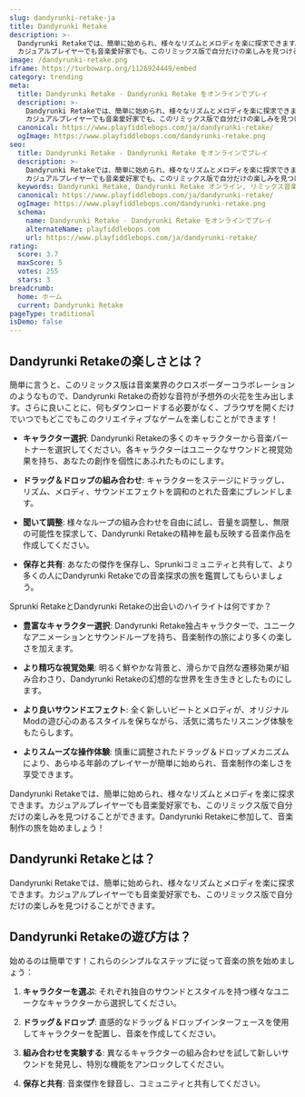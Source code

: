 ```yaml
---
slug: dandyrunki-retake-ja
title: Dandyrunki Retake
description: >-
  Dandyrunki Retakeでは、簡単に始められ、様々なリズムとメロディを楽に探求できます。
  カジュアルプレイヤーでも音楽愛好家でも、このリミックス版で自分だけの楽しみを見つけることができます。
image: /dandyrunki-retake.png
iframe: https://turbowarp.org/1126924449/embed
category: trending
meta:
  title: Dandyrunki Retake - Dandyrunki Retake をオンラインでプレイ
  description: >-
    Dandyrunki Retakeでは、簡単に始められ、様々なリズムとメロディを楽に探求できます。
    カジュアルプレイヤーでも音楽愛好家でも、このリミックス版で自分だけの楽しみを見つけることができます。
  canonical: https://www.playfiddlebops.com/ja/dandyrunki-retake/
  ogImage: https://www.playfiddlebops.com/dandyrunki-retake.png
seo:
  title: Dandyrunki Retake - Dandyrunki Retake をオンラインでプレイ
  description: >-
    Dandyrunki Retakeでは、簡単に始められ、様々なリズムとメロディを楽に探求できます。
    カジュアルプレイヤーでも音楽愛好家でも、このリミックス版で自分だけの楽しみを見つけることができます。
  keywords: Dandyrunki Retake, Dandyrunki Retake オンライン, リミックス音楽ゲーム
  canonical: https://www.playfiddlebops.com/ja/dandyrunki-retake/
  ogImage: https://www.playfiddlebops.com/dandyrunki-retake.png
  schema:
    name: Dandyrunki Retake - Dandyrunki Retake をオンラインでプレイ
    alternateName: playfiddlebops.com
    url: https://www.playfiddlebops.com/ja/dandyrunki-retake/
rating:
  score: 3.7
  maxScore: 5
  votes: 255
  stars: 3
breadcrumb:
  home: ホーム
  current: Dandyrunki Retake
pageType: traditional
isDemo: false
---
```


## Dandyrunki Retakeの楽しさとは？

簡単に言うと、このリミックス版は音楽業界のクロスボーダーコラボレーションのようなもので、Dandyrunki Retakeの奇妙な音符が予想外の火花を生み出します。さらに良いことに、何もダウンロードする必要がなく、ブラウザを開くだけでいつでもどこでもこのクリエイティブなゲームを楽しむことができます！

- **キャラクター選択**: Dandyrunki Retakeの多くのキャラクターから音楽パートナーを選択してください。各キャラクターはユニークなサウンドと視覚効果を持ち、あなたの創作を個性にあふれたものにします。

- **ドラッグ＆ドロップの組み合わせ**: キャラクターをステージにドラッグし、リズム、メロディ、サウンドエフェクトを調和のとれた音楽にブレンドします。

- **聞いて調整**: 様々なループの組み合わせを自由に試し、音量を調整し、無限の可能性を探求して、Dandyrunki Retakeの精神を最も反映する音楽作品を作成してください。

- **保存と共有**: あなたの傑作を保存し、Sprunkiコミュニティと共有して、より多くの人にDandyrunki Retakeでの音楽探求の旅を鑑賞してもらいましょう。

Sprunki RetakeとDandyrunki Retakeの出会いのハイライトは何ですか？

- **豊富なキャラクター選択**: Dandyrunki Retake独占キャラクターで、ユニークなアニメーションとサウンドループを持ち、音楽制作の旅により多くの楽しさを加えます。

- **より精巧な視覚効果**: 明るく鮮やかな背景と、滑らかで自然な遷移効果が組み合わさり、Dandyrunki Retakeの幻想的な世界を生き生きとしたものにします。

- **より良いサウンドエフェクト**: 全く新しいビートとメロディが、オリジナルModの遊び心のあるスタイルを保ちながら、活気に満ちたリスニング体験をもたらします。

- **よりスムーズな操作体験**: 慎重に調整されたドラッグ＆ドロップメカニズムにより、あらゆる年齢のプレイヤーが簡単に始められ、音楽制作の楽しさを享受できます。

Dandyrunki Retakeでは、簡単に始められ、様々なリズムとメロディを楽に探求できます。カジュアルプレイヤーでも音楽愛好家でも、このリミックス版で自分だけの楽しみを見つけることができます。Dandyrunki Retakeに参加して、音楽制作の旅を始めましょう！

## Dandyrunki Retakeとは？

Dandyrunki Retakeでは、簡単に始められ、様々なリズムとメロディを楽に探求できます。カジュアルプレイヤーでも音楽愛好家でも、このリミックス版で自分だけの楽しみを見つけることができます。

## Dandyrunki Retakeの遊び方は？

始めるのは簡単です！これらのシンプルなステップに従って音楽の旅を始めましょう：

1. **キャラクターを選ぶ**: それぞれ独自のサウンドとスタイルを持つ様々なユニークなキャラクターから選択してください。

2. **ドラッグ＆ドロップ**: 直感的なドラッグ＆ドロップインターフェースを使用してキャラクターを配置し、音楽を作成してください。

3. **組み合わせを実験する**: 異なるキャラクターの組み合わせを試して新しいサウンドを発見し、特別な機能をアンロックしてください。

4. **保存と共有**: 音楽傑作を録音し、コミュニティと共有してください。
